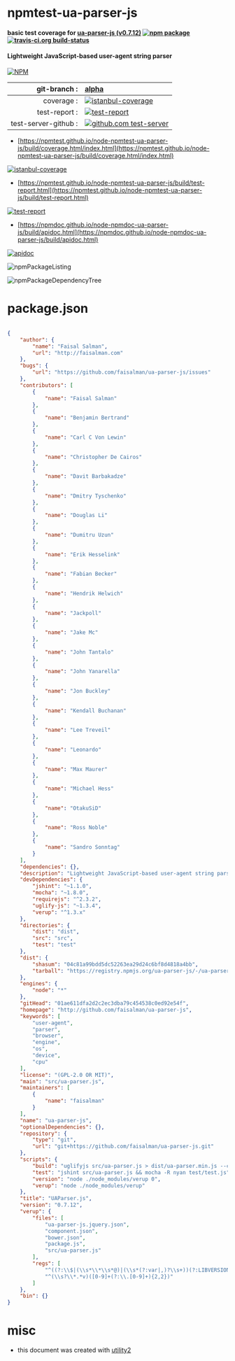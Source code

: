 # npmtest-ua-parser-js

#### basic test coverage for  [ua-parser-js (v0.7.12)](http://github.com/faisalman/ua-parser-js)  [![npm package](https://img.shields.io/npm/v/npmtest-ua-parser-js.svg?style=flat-square)](https://www.npmjs.org/package/npmtest-ua-parser-js) [![travis-ci.org build-status](https://api.travis-ci.org/npmtest/node-npmtest-ua-parser-js.svg)](https://travis-ci.org/npmtest/node-npmtest-ua-parser-js)

#### Lightweight JavaScript-based user-agent string parser

[![NPM](https://nodei.co/npm/ua-parser-js.png?downloads=true&downloadRank=true&stars=true)](https://www.npmjs.com/package/ua-parser-js)

| git-branch : | [alpha](https://github.com/npmtest/node-npmtest-ua-parser-js/tree/alpha)|
|--:|:--|
| coverage : | [![istanbul-coverage](https://npmtest.github.io/node-npmtest-ua-parser-js/build/coverage.badge.svg)](https://npmtest.github.io/node-npmtest-ua-parser-js/build/coverage.html/index.html)|
| test-report : | [![test-report](https://npmtest.github.io/node-npmtest-ua-parser-js/build/test-report.badge.svg)](https://npmtest.github.io/node-npmtest-ua-parser-js/build/test-report.html)|
| test-server-github : | [![github.com test-server](https://npmtest.github.io/node-npmtest-ua-parser-js/GitHub-Mark-32px.png)](https://npmtest.github.io/node-npmtest-ua-parser-js/build/app/index.html) | | build-artifacts : | [![build-artifacts](https://npmtest.github.io/node-npmtest-ua-parser-js/glyphicons_144_folder_open.png)](https://github.com/npmtest/node-npmtest-ua-parser-js/tree/gh-pages/build)|

- [https://npmtest.github.io/node-npmtest-ua-parser-js/build/coverage.html/index.html](https://npmtest.github.io/node-npmtest-ua-parser-js/build/coverage.html/index.html)

[![istanbul-coverage](https://npmtest.github.io/node-npmtest-ua-parser-js/build/screenCapture.buildCi.browser.%252Ftmp%252Fbuild%252Fcoverage.lib.html.png)](https://npmtest.github.io/node-npmtest-ua-parser-js/build/coverage.html/index.html)

- [https://npmtest.github.io/node-npmtest-ua-parser-js/build/test-report.html](https://npmtest.github.io/node-npmtest-ua-parser-js/build/test-report.html)

[![test-report](https://npmtest.github.io/node-npmtest-ua-parser-js/build/screenCapture.buildCi.browser.%252Ftmp%252Fbuild%252Ftest-report.html.png)](https://npmtest.github.io/node-npmtest-ua-parser-js/build/test-report.html)

- [https://npmdoc.github.io/node-npmdoc-ua-parser-js/build/apidoc.html](https://npmdoc.github.io/node-npmdoc-ua-parser-js/build/apidoc.html)

[![apidoc](https://npmdoc.github.io/node-npmdoc-ua-parser-js/build/screenCapture.buildCi.browser.%252Ftmp%252Fbuild%252Fapidoc.html.png)](https://npmdoc.github.io/node-npmdoc-ua-parser-js/build/apidoc.html)

![npmPackageListing](https://npmtest.github.io/node-npmtest-ua-parser-js/build/screenCapture.npmPackageListing.svg)

![npmPackageDependencyTree](https://npmtest.github.io/node-npmtest-ua-parser-js/build/screenCapture.npmPackageDependencyTree.svg)



# package.json

```json

{
    "author": {
        "name": "Faisal Salman",
        "url": "http://faisalman.com"
    },
    "bugs": {
        "url": "https://github.com/faisalman/ua-parser-js/issues"
    },
    "contributors": [
        {
            "name": "Faisal Salman"
        },
        {
            "name": "Benjamin Bertrand"
        },
        {
            "name": "Carl C Von Lewin"
        },
        {
            "name": "Christopher De Cairos"
        },
        {
            "name": "Davit Barbakadze"
        },
        {
            "name": "Dmitry Tyschenko"
        },
        {
            "name": "Douglas Li"
        },
        {
            "name": "Dumitru Uzun"
        },
        {
            "name": "Erik Hesselink"
        },
        {
            "name": "Fabian Becker"
        },
        {
            "name": "Hendrik Helwich"
        },
        {
            "name": "Jackpoll"
        },
        {
            "name": "Jake Mc"
        },
        {
            "name": "John Tantalo"
        },
        {
            "name": "John Yanarella"
        },
        {
            "name": "Jon Buckley"
        },
        {
            "name": "Kendall Buchanan"
        },
        {
            "name": "Lee Treveil"
        },
        {
            "name": "Leonardo"
        },
        {
            "name": "Max Maurer"
        },
        {
            "name": "Michael Hess"
        },
        {
            "name": "OtakuSiD"
        },
        {
            "name": "Ross Noble"
        },
        {
            "name": "Sandro Sonntag"
        }
    ],
    "dependencies": {},
    "description": "Lightweight JavaScript-based user-agent string parser",
    "devDependencies": {
        "jshint": "~1.1.0",
        "mocha": "~1.8.0",
        "requirejs": "^2.3.2",
        "uglify-js": "~1.3.4",
        "verup": "^1.3.x"
    },
    "directories": {
        "dist": "dist",
        "src": "src",
        "test": "test"
    },
    "dist": {
        "shasum": "04c81a99bdd5dc52263ea29d24c6bf8d4818a4bb",
        "tarball": "https://registry.npmjs.org/ua-parser-js/-/ua-parser-js-0.7.12.tgz"
    },
    "engines": {
        "node": "*"
    },
    "gitHead": "01ae611dfa2d2c2ec3dba79c454538c0ed92e54f",
    "homepage": "http://github.com/faisalman/ua-parser-js",
    "keywords": [
        "user-agent",
        "parser",
        "browser",
        "engine",
        "os",
        "device",
        "cpu"
    ],
    "license": "(GPL-2.0 OR MIT)",
    "main": "src/ua-parser.js",
    "maintainers": [
        {
            "name": "faisalman"
        }
    ],
    "name": "ua-parser-js",
    "optionalDependencies": {},
    "repository": {
        "type": "git",
        "url": "git+https://github.com/faisalman/ua-parser-js.git"
    },
    "scripts": {
        "build": "uglifyjs src/ua-parser.js > dist/ua-parser.min.js --comments '/UAParser\\.js/' && uglifyjs src/ua-parser.js > dist/ua-parser.pack.js --comments '/UAParser\\.js/' --compress --mangle",
        "test": "jshint src/ua-parser.js && mocha -R nyan test/test.js",
        "version": "node ./node_modules/verup 0",
        "verup": "node ./node_modules/verup"
    },
    "title": "UAParser.js",
    "version": "0.7.12",
    "verup": {
        "files": [
            "ua-parser-js.jquery.json",
            "component.json",
            "bower.json",
            "package.js",
            "src/ua-parser.js"
        ],
        "regs": [
            "^((?:\\$|(\\s*\\*\\s*@)|(\\s*(?:var|,)?\\s+))(?:LIBVERSION|version)[\\s\\:='\"]+)([0-9]+(?:\\.[0-9]+){2,2})",
            "^(\\s?\\*.*v)([0-9]+(?:\\.[0-9]+){2,2})"
        ]
    },
    "bin": {}
}
```



# misc
- this document was created with [utility2](https://github.com/kaizhu256/node-utility2)
